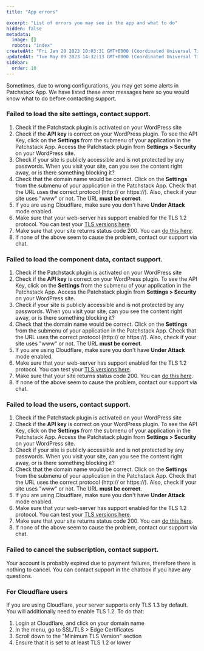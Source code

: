 ```yaml
---
title: "App errors"

excerpt: "List of errors you may see in the app and what to do"
hidden: false
metadata: 
  image: []
  robots: "index"
createdAt: "Fri Jan 20 2023 10:03:31 GMT+0000 (Coordinated Universal Time)"
updatedAt: "Tue May 09 2023 14:32:13 GMT+0000 (Coordinated Universal Time)"
sidebar:
  order: 10
---
```

Sometimes, due to wrong configurations, you may get some alerts in Patchstack App. We have listed these error messages here so you would know what to do before contacting support.

### Failed to load the site settings, contact support.

1. Check if the Patchstack plugin is activated on your WordPress site
2. Check if the **API key** is correct on your WordPress plugin. To see the API Key, click on the **Settings** from the submenu of your application in the Patchstack App. Access the Patchstack plugin from **Settings > Security** on your WordPress site.
3. Check if your site is publicly accessible and is not protected by any passwords. When you visit your site, can you see the content right away, or is there something blocking it?
4. Check that the domain name would be correct. Click on the **Settings** from the submenu of your application in the Patchstack App. Check that the URL uses the correct protocol (http\:// or https://). Also, check if your site uses "www\" or not. The URL **must be correct**.
5. If you are using Cloudflare, make sure you don't have **Under Attack** mode enabled.
6. Make sure that your web-server has support enabled for the TLS 1.2 protocol. You can test your <a href="https://www.cdn77.com/tls-test" target="_blank">TLS versions here</a>.
7. Make sure that your site returns status code 200. You can <a href="https://httpstatus.io/" target="_blank">do this here</a>.
8. If none of the above seem to cause the problem, contact our support via chat.

### Failed to load the component data, contact support.

1. Check if the Patchstack plugin is activated on your WordPress site
2. Check if the **API key** is correct on your WordPress plugin. To see the API Key, click on the **Settings** from the submenu of your application in the Patchstack App. Access the Patchstack plugin from **Settings > Security** on your WordPress site.
3. Check if your site is publicly accessible and is not protected by any passwords. When you visit your site, can you see the content right away, or is there something blocking it?
4. Check that the domain name would be correct. Click on the **Settings** from the submenu of your application in the Patchstack App. Check that the URL uses the correct protocol (http\:// or https://). Also, check if your site uses "www\" or not. The URL **must be correct**.
5. If you are using Cloudflare, make sure you don't have **Under Attack** mode enabled.
6. Make sure that your web-server has support enabled for the TLS 1.2 protocol. You can test your <a href="https://www.cdn77.com/tls-test" target="_blank">TLS versions here</a>.
7. Make sure that your site returns status code 200. You can <a href="https://httpstatus.io/" target="_blank">do this here</a>.
8. If none of the above seem to cause the problem, contact our support via chat.

### Failed to load the users, contact support.

1. Check if the Patchstack plugin is activated on your WordPress site
2. Check if the **API key** is correct on your WordPress plugin. To see the API Key, click on the **Settings** from the submenu of your application in the Patchstack App. Access the Patchstack plugin from **Settings > Security** on your WordPress site.
3. Check if your site is publicly accessible and is not protected by any passwords. When you visit your site, can you see the content right away, or is there something blocking it?
4. Check that the domain name would be correct. Click on the **Settings** from the submenu of your application in the Patchstack App. Check that the URL uses the correct protocol (http\:// or https://). Also, check if your site uses "www\" or not. The URL **must be correct**.
5. If you are using Cloudflare, make sure you don't have **Under Attack** mode enabled.
6. Make sure that your web-server has support enabled for the TLS 1.2 protocol. You can test your <a href="https://www.cdn77.com/tls-test" target="_blank">TLS versions here</a>.
7. Make sure that your site returns status code 200. You can <a href="https://httpstatus.io/" target="_blank">do this here</a>.
8. If none of the above seem to cause the problem, contact our support via chat.

### Failed to cancel the subscription, contact support.

Your account is probably expired due to payment failures, therefore there is nothing to cancel. You can contact support in the chatbox if you have any questions.

### For Cloudflare users
If you are using Cloudflare, your server supports only TLS 1.3 by default. You will additionally need to enable TLS 1.2. To do that:
1. Login at Cloudflare, and click on your domain name
2. In the menu, go to SSL/TLS > Edge Certificates
3. Scroll down to the "Minimum TLS Version" section
4. Ensure that it is set to at least TLS 1.2 or lower
